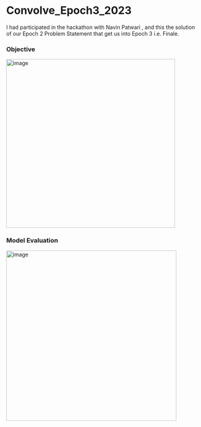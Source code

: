 # Convolve_Epoch3_2023
I had participated in the hackathon with  Navin Patwari , and this the solution of our Epoch 2 Problem Statement that get us into Epoch 3 i.e. Finale.

<h3>Objective </h3>
<img width="448" alt="image" src="https://github.com/ankitaanand28/Convolve_Epoch3_2023/assets/95133586/2e4a0766-9d9c-4f4f-9c3a-b842dff83dbe">
<h3> Model Evaluation </h3>
<img width="452" alt="image" src="https://github.com/ankitaanand28/Convolve_Epoch3_2023/assets/95133586/f17b9903-3e26-464d-8f49-136ff7bf961c">


